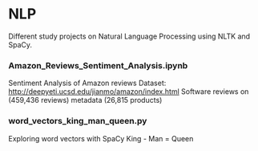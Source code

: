 # NLP

Different study projects on Natural Language Processing using NLTK and SpaCy.

### Amazon_Reviews_Sentiment_Analysis.ipynb
Sentiment Analysis of Amazon reviews
Dataset: http://deepyeti.ucsd.edu/jianmo/amazon/index.html
Software reviews on (459,436 reviews) metadata (26,815 products)

### word_vectors_king_man_queen.py
Exploring word vectors with SpaCy
King - Man = Queen
